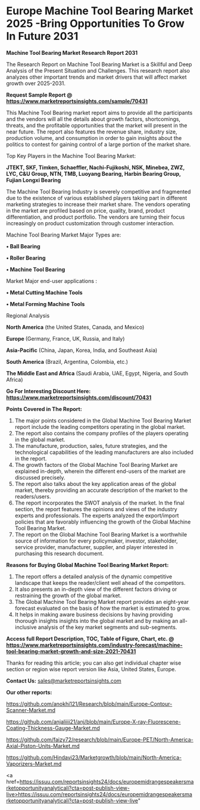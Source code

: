 # Europe Machine Tool Bearing Market 2025 -Bring Opportunities To Grow In Future 2031

<strong>Machine Tool Bearing Market Research Report 2031</strong>

The Research Report on Machine Tool Bearing Market is a Skillful and Deep Analysis of the Present Situation and Challenges. This research report also analyzes other important trends and market drivers that will affect market growth over 2025-2031.

<strong>Request Sample Report @ <a href=https://www.marketreportsinsights.com/sample/70431>https://www.marketreportsinsights.com/sample/70431</a></strong>

This Machine Tool Bearing market report aims to provide all the participants and the vendors will all the details about growth factors, shortcomings, threats, and the profitable opportunities that the market will present in the near future. The report also features the revenue share, industry size, production volume, and consumption in order to gain insights about the politics to contest for gaining control of a large portion of the market share.

Top Key Players in the Machine Tool Bearing Market:

<strong>JTEKT, SKF, Timken, Schaeffler, Nachi-Fujikoshi, NSK, Minebea, ZWZ, LYC, C&U Group, NTN, TMB, Luoyang Bearing, Harbin Bearing Group, Fujian Longxi Bearing</strong>

The Machine Tool Bearing Industry is severely competitive and fragmented due to the existence of various established players taking part in different marketing strategies to increase their market share. The vendors operating in the market are profiled based on price, quality, brand, product differentiation, and product portfolio. The vendors are turning their focus increasingly on product customization through customer interaction.

Machine Tool Bearing Market Major Types are:

<strong>• Ball Bearing

• Roller Bearing

• Machine Tool Bearing</strong>

Market Major end-user applications :

<strong>• Metal Cutting Machine Tools

• Metal Forming Machine Tools</strong>

Regional Analysis

</u><strong><b>North America</b></strong> (the United States, Canada, and Mexico)

<strong><b>Europe </b></strong>(Germany, France, UK, Russia, and Italy)

<strong><b>Asia-Pacific</b></strong> (China, Japan, Korea, India, and Southeast Asia)

<strong><b>South America</b></strong> (Brazil, Argentina, Colombia, etc.)

<strong><b>The Middle East and Africa</b></strong> (Saudi Arabia, UAE, Egypt, Nigeria, and South Africa)

<strong>Go For Interesting Discount Here: <a href=https://www.marketreportsinsights.com/discount/70431>https://www.marketreportsinsights.com/discount/70431</a></strong>

<strong>Points Covered in The Report:</strong>
<ol>
  <li>The major points considered in the Global Machine Tool Bearing Market report include the leading competitors operating in the global market.</li>
  <li>The report also contains the company profiles of the players operating in the global market.</li>
  <li>The manufacture, production, sales, future strategies, and the technological capabilities of the leading manufacturers are also included in the report.</li>
  <li>The growth factors of the Global Machine Tool Bearing Market are explained in-depth, wherein the different end-users of the market are discussed precisely.</li>
  <li>The report also talks about the key application areas of the global market, thereby providing an accurate description of the market to the readers/users.</li>
  <li>The report incorporates the SWOT analysis of the market. In the final section, the report features the opinions and views of the industry experts and professionals. The experts analyzed the export/import policies that are favorably influencing the growth of the Global Machine Tool Bearing Market.</li>
  <li>The report on the Global Machine Tool Bearing Market is a worthwhile source of information for every policymaker, investor, stakeholder, service provider, manufacturer, supplier, and player interested in purchasing this research document.</li>
</ol>
<strong>Reasons for Buying Global Machine Tool Bearing Market Report:</strong>

<ol>
  <li>The report offers a detailed analysis of the dynamic competitive landscape that keeps the reader/client well ahead of the competitors.</li>
  <li>It also presents an in-depth view of the different factors driving or restraining the growth of the global market.</li>
  <li>The Global Machine Tool Bearing Market report provides an eight-year forecast evaluated on the basis of how the market is estimated to grow.</li>
  <li>It helps in making aware business decisions by having providing thorough insights insights into the global market and by making an all-inclusive analysis of the key market segments and sub-segments.</li>
</ol>
<strong>Access full Report Description, TOC, Table of Figure, Chart, etc. @ <a href=https://www.marketreportsinsights.com/industry-forecast/machine-tool-bearing-market-growth-and-size-2021-70431>https://www.marketreportsinsights.com/industry-forecast/machine-tool-bearing-market-growth-and-size-2021-70431</a></strong>


Thanks for reading this article; you can also get individual chapter wise section or region wise report version like Asia, United States, Europe.

<strong>Contact Us:</strong>
sales@marketreportsinsights.com

<strong>Our other reports:</strong>

<a href=https://github.com/anokhi121/Research/blob/main/Europe-Contour-Scanner-Market.md>https://github.com/anokhi121/Research/blob/main/Europe-Contour-Scanner-Market.md</a>

<a href=https://github.com/anjaliiii21/anj/blob/main/Europe-X-ray-Fluorescene-Coating-Thickness-Gauge-Market.md>https://github.com/anjaliiii21/anj/blob/main/Europe-X-ray-Fluorescene-Coating-Thickness-Gauge-Market.md</a>

<a href=https://github.com/faizy72/research/blob/main/Europe-PET/North-America-Axial-Piston-Units-Market.md>https://github.com/faizy72/research/blob/main/Europe-PET/North-America-Axial-Piston-Units-Market.md</a>

<a href=https://github.com/Hindavi23/Marketgrowth/blob/main/North-America-Vaporizers-Market.md>https://github.com/Hindavi23/Marketgrowth/blob/main/North-America-Vaporizers-Market.md</a>

<a href=https://issuu.com/reportsinsights24/docs/europemidrangespeakersmarketopportunityanalyticali?cta=post-publish-view-live>https://issuu.com/reportsinsights24/docs/europemidrangespeakersmarketopportunityanalyticali?cta=post-publish-view-live</a>"
